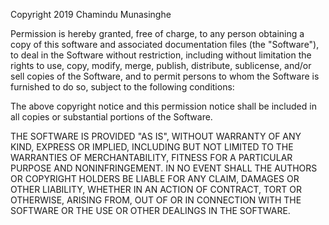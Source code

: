 Copyright 2019 Chamindu Munasinghe

Permission is hereby granted, free of charge, to any person obtaining a copy of this software and associated 
documentation files (the "Software"), to deal in the Software without restriction, including without limitation
 the rights to use, copy, modify, merge, publish, distribute, sublicense, and/or sell copies of the Software,
  and to permit persons to whom the Software is furnished to do so, subject to the following conditions:

The above copyright notice and this permission notice shall be included in all copies or substantial portions of the Software.

THE SOFTWARE IS PROVIDED "AS IS", WITHOUT WARRANTY OF ANY KIND, EXPRESS OR IMPLIED, INCLUDING BUT NOT LIMITED 
TO THE WARRANTIES OF MERCHANTABILITY, FITNESS FOR A PARTICULAR PURPOSE AND NONINFRINGEMENT. IN NO EVENT SHALL THE 
AUTHORS OR COPYRIGHT HOLDERS BE LIABLE FOR ANY CLAIM, DAMAGES OR OTHER LIABILITY, WHETHER IN AN ACTION OF CONTRACT, 
TORT OR OTHERWISE, ARISING FROM, OUT OF OR IN CONNECTION WITH THE SOFTWARE OR THE USE OR OTHER DEALINGS IN THE SOFTWARE.